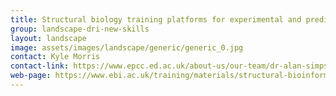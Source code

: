 ```yaml
---
title: Structural biology training platforms for experimental and predictive approaches
group: landscape-dri-new-skills
layout: landscape
image: assets/images/landscape/generic/generic_0.jpg
contact: Kyle Morris
contact-link: https://www.epcc.ed.ac.uk/about-us/our-team/dr-alan-simpson
web-page: https://www.ebi.ac.uk/training/materials/structural-bioinformatics-materials/
---
```


